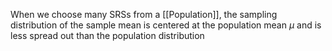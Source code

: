 When we choose many SRSs from a [[Population]], the sampling distribution of the sample mean is centered at the population mean $\mu$ and is less spread out than the population distribution 